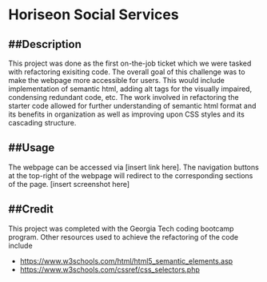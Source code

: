 # Horiseon Social Services

##Description 
-------------------------------------------------------------------------------------------------------------------------------------------------------------------------
This project was done as the first on-the-job ticket which we were tasked with refactoring exisiting code. The overall goal of this challenge was to make the webpage more accessible for users. This would include implementation of semantic html, adding alt tags for the visually impaired, condensing redundant code, etc. The work involved in refactoring the starter code allowed for further understanding of semantic html format and its benefits in organization as well as improving upon CSS styles and its cascading structure. 

##Usage 
-------------------------------------------------------------------------------------------------------------------------------------------------------------------------
The webpage can be accessed via [insert link here]. The navigation buttons at the top-right of the webpage will redirect to the corresponding sections of the page. 
[insert screenshot here] 

##Credit 
-------------------------------------------------------------------------------------------------------------------------------------------------------------------------
This project was completed with the Georgia Tech coding bootcamp program. Other resources used to achieve the refactoring of the code include 
* https://www.w3schools.com/html/html5_semantic_elements.asp
* https://www.w3schools.com/cssref/css_selectors.php
